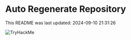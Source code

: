 # Auto Regenerate Repository

This README was last updated: 2024-09-10 21:31:26

 ![TryHackMe](https://tryhackme.com/badge/533634)